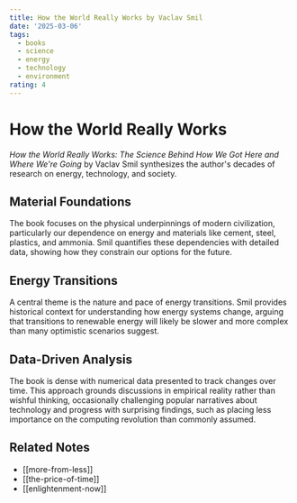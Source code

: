 ```yaml
---
title: How the World Really Works by Vaclav Smil
date: '2025-03-06'
tags:
  - books
  - science
  - energy
  - technology
  - environment
rating: 4
---
```


# How the World Really Works

*How the World Really Works: The Science Behind How We Got Here and Where We're Going* by Vaclav Smil synthesizes the author's decades of research on energy, technology, and society.

## Material Foundations

The book focuses on the physical underpinnings of modern civilization, particularly our dependence on energy and materials like cement, steel, plastics, and ammonia. Smil quantifies these dependencies with detailed data, showing how they constrain our options for the future.

## Energy Transitions

A central theme is the nature and pace of energy transitions. Smil provides historical context for understanding how energy systems change, arguing that transitions to renewable energy will likely be slower and more complex than many optimistic scenarios suggest.

## Data-Driven Analysis

The book is dense with numerical data presented to track changes over time. This approach grounds discussions in empirical reality rather than wishful thinking, occasionally challenging popular narratives about technology and progress with surprising findings, such as placing less importance on the computing revolution than commonly assumed.

## Related Notes

- [[more-from-less]]
- [[the-price-of-time]]
- [[enlightenment-now]]
